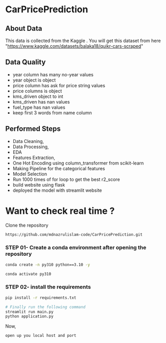 # CarPricePrediction

## About Data 
This data is collected from the Kaggle . You will get this dataset from here "https://www.kaggle.com/datasets/balaka18/quikr-cars-scraped"



## Data Quality 
- year column has many no-year values
- year object is object 
- price column has ask for price string values 
- price columns is object
- kms_driven object to int
- kms_driven has nan values 
- fuel_type has nan values
- keep first 3 words from name column

## Performed Steps
- Data Cleaning,
- Data Processing,
- EDA
- Features Extraction,
- One Hot Encoding using column_transformer from scikit-learn
- Making Pipeline for the categorical features
- Model Selection
- Run 1000 times of for loop to get the best r2_score 
- build website using flask 
- deployed the model with streamlit website 



# Want to check real time ?


Clone the repository

```bash
https://github.com/mdnazrulislam-code/CarPricePrediction.git
```
### STEP 01- Create a conda environment after opening the repository

```bash
conda create -n py310 python==3.10 -y
```

```bash
conda activate py310
```


### STEP 02- install the requirements
```bash
pip install -r requirements.txt
```


```bash
# Finally run the following command
streamlit run main.py
python application.py
```

Now,
```bash
open up you local host and port